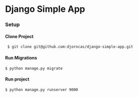 # Django Simple App 

### Setup

#### Clone Project
 
``` $ git clone git@github.com:djorocas/django-simple-app.git``` 

#### Run Migrations

```$ python manage.py migrate ```

#### Run project 

```$ python manage.py runserver 9000 ```

